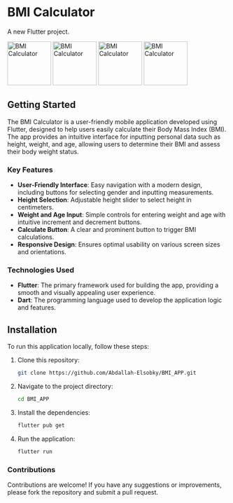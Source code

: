# BMI Calculator

A new Flutter project.

<img src="https://github.com/user-attachments/assets/65f24ee4-376c-4dab-8150-a5b0d3084166" alt="BMI Calculator" width="100" />

<img src="https://github.com/user-attachments/assets/40744bec-a86d-46b1-832d-f9a2ac640f27" alt="BMI Calculator" width="100" />

<img src="https://github.com/user-attachments/assets/750b2e98-d8c8-4255-9374-086762a2af12" alt="BMI Calculator" width="100" />

<img src="https://github.com/user-attachments/assets/7c9c26e1-6324-4a84-80c6-8f57c2da3bf3" alt="BMI Calculator " width="100" />

## Getting Started

The BMI Calculator is a user-friendly mobile application developed using Flutter, designed to help users easily calculate their Body Mass Index (BMI). The app provides an intuitive interface for inputting personal data such as height, weight, and age, allowing users to determine their BMI and assess their body weight status.

### Key Features

- **User-Friendly Interface**: Easy navigation with a modern design, including buttons for selecting gender and inputting measurements.
- **Height Selection**: Adjustable height slider to select height in centimeters.
- **Weight and Age Input**: Simple controls for entering weight and age with intuitive increment and decrement buttons.
- **Calculate Button**: A clear and prominent button to trigger BMI calculations.
- **Responsive Design**: Ensures optimal usability on various screen sizes and orientations.

### Technologies Used

- **Flutter**: The primary framework used for building the app, providing a smooth and visually appealing user experience.
- **Dart**: The programming language used to develop the application logic and features.

## Installation

To run this application locally, follow these steps:

1. Clone this repository:
   ```bash
   git clone https://github.com/Abdallah-Elsobky/BMI_APP.git
2. Navigate to the project directory:
   ```bash
   cd BMI_APP
3. Install the dependencies:
   ```bash
   flutter pub get
4. Run the application:
   ```bash
   flutter run

### Contributions

Contributions are welcome! If you have any suggestions or improvements, please fork the repository and submit a pull request.



